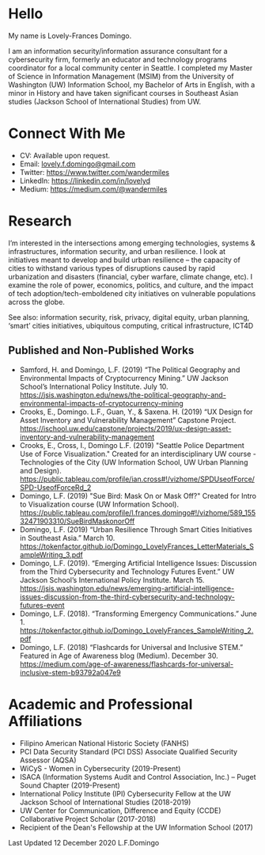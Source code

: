 # Hello
My name is Lovely-Frances Domingo.

I am an information security/information assurance consultant for a cybersecurity firm, formerly an educator and technology programs coordinator for a local community center in Seattle. I completed my Master of Science in Information Management (MSIM) from the University of Washington (UW) Information School, my Bachelor of Arts in English, with a minor in History and have taken significant courses in Southeast Asian studies (Jackson School of International Studies) from UW.

# Connect With Me
- CV: Available upon request.
- Email: lovely.f.domingo@gmail.com
- Twitter: https://www.twitter.com/wandermiles
- LinkedIn: https://linkedin.com/in/lovelyd
- Medium: https://medium.com/@wandermiles

# Research
I’m interested in the intersections among emerging technologies, systems & infrastructures, information security, and urban resilience. I look at initiatives meant to develop and build urban resilience – the capacity of cities to withstand various types of disruptions caused by rapid urbanization and disasters (financial, cyber warfare, climate change, etc). I examine the role of power, economics, politics, and culture, and the impact of tech adoption/tech-emboldened city initiatives on vulnerable populations across the globe.

See also: information security, risk, privacy, digital equity, urban planning, ‘smart’ cities initiatives, ubiquitous computing, critical infrastructure, ICT4D

## Published and Non-Published Works
- Samford, H. and Domingo, L.F. (2019) “The Political Geography and Environmental Impacts of Cryptocurrency Mining.” UW Jackson School’s International Policy Institute. July 10. <https://jsis.washington.edu/news/the-political-geography-and-environmental-impacts-of-cryptocurrency-mining>
- Crooks, E., Domingo. L.F., Guan, Y., & Saxena. H. (2019) “UX Design for Asset Inventory and Vulnerability Management” Capstone Project. https://ischool.uw.edu/capstone/projects/2019/ux-design-asset-inventory-and-vulnerability-management
- Crooks, E., Cross, I., Domingo L.F. (2019) "Seattle Police Department Use of Force Visualization." Created for an interdisciplinary UW course - Technologies of the City (UW Information School, UW Urban Planning and Design). https://public.tableau.com/profile/ian.cross#!/vizhome/SPDUseofForce/SPD-UseofForceRd_2
- Domingo, L.F. (2019) "Sue Bird: Mask On or Mask Off?" Created for Intro to Visualization course (UW Information School). https://public.tableau.com/profile/l.frances.domingo#!/vizhome/589_15532471903310/SueBirdMaskonorOff
- Domingo, L.F. (2019) “Urban Resilience Through Smart Cities Initiatives in Southeast Asia.” March 10.  https://tokenfactor.github.io/Domingo_LovelyFrances_LetterMaterials_SampleWriting_3.pdf 
- Domingo, L.F. (2019). “Emerging Artificial Intelligence Issues: Discussion from the Third Cybersecurity and Technology Futures Event.” UW Jackson School’s International Policy Institute. March 15. <https://jsis.washington.edu/news/emerging-artificial-intelligence-issues-discussion-from-the-third-cybersecurity-and-technology-futures-event>
- Domingo, L.F. (2018). “Transforming Emergency Communications.” June 1.  https://tokenfactor.github.io/Domingo_LovelyFrances_SampleWriting_2.pdf 
- Domingo, L.F. (2018) “Flashcards for Universal and Inclusive STEM.” Featured in Age of Awareness blog (Medium). December 30. <https://medium.com/age-of-awareness/flashcards-for-universal-inclusive-stem-b93792a047e9>


# Academic and Professional Affiliations
- Filipino American National Historic Society (FANHS)
- PCI Data Security Standard (PCI DSS) Associate Qualified Security Assessor (AQSA)
- WiCyS - Women in Cybersecurity (2019-Present)
- ISACA (Information Systems Audit and Control Association, Inc.) – Puget Sound Chapter (2019-Present)
- International Policy Institute (IPI) Cybersecurity Fellow at the UW Jackson School of International Studies (2018-2019)
- UW Center for Communication, Difference and Equity (CCDE) Collaborative Project Scholar (2017-2018)
- Recipient of the Dean's Fellowship at the UW Information School (2017)



Last Updated 12 December 2020
L.F.Domingo
